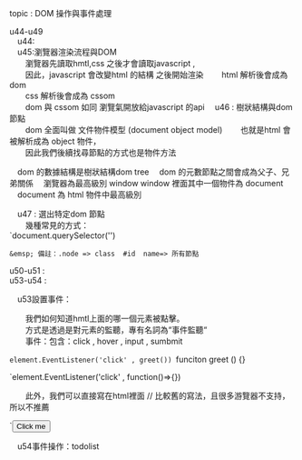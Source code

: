 topic : DOM 操作與事件處理 
  
  u44-u49   
  &emsp;u44:  
  &emsp;u45:瀏覽器渲染流程與DOM  
    &emsp;&emsp;瀏覽器先讀取hmtl,css 之後才會讀取javascript ,  
    &emsp;&emsp;因此，javascript 會改變html 的結構 之後開始渲染 
    &emsp;&emsp;html 解析後會成為 dom   
    &emsp;&emsp;css  解析後會成為 cssom  
    &emsp;&emsp;dom 與 cssom 如同 瀏覽氣開放給javascript 的api 
  &emsp;u46 : 樹狀結構與dom節點  
    &emsp;&emsp;dom 全面叫做 文件物件模型 (document object model)
    &emsp;&emsp;也就是html 會被解析成為 object 物件，  
    &emsp;&emsp;因此我們後續找尋節點的方式也是物件方法<br>   
  
  &emsp;dom 的數據結構是樹狀結構dom tree 
  &emsp;dom 的元數節點之間會成為父子、兄弟關係
  &emsp;瀏覽器為最高級別 window window 裡面其中一個物件為 document  
  &emsp;document 為 html 物件中最高級別  
    
  &emsp;u47 : 選出特定dom 節點  
    &emsp;&emsp;幾種常見的方式：  
    `document.querySelector('')  

    &emsp; 備註：.node => class  #id  name=> 所有節點


u50-u51 :  
  u53-u54 :   
  
  &emsp;u53設置事件：
  
  &emsp;&emsp;我們如何知道hmtl上面的哪一個元素被點擊。  
  &emsp;&emsp;方式是透過是對元素的監聽，專有名詞為“事件監聽“  
  &emsp;&emsp;事件：包含：click , hover , input , sumbmit   
        
  `element.EventListener('click' , greet())
  `funciton greet () {}
  
  `element.EventListener('click' , function()=>{})

  &emsp;&emsp;此外，我們可以直接寫在html裡面 // 比較舊的寫法，且很多游覽器不支持，所以不推薦  
        
  `<input value="Click me" onclick="greeting()" type="button">  
        
   &emsp;u54事件操作：todolist 
